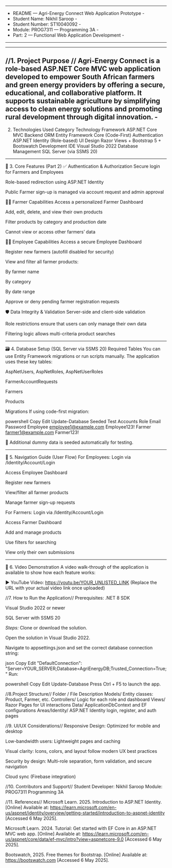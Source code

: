 -------------------------------------------------------------
-  README — Agri-Energy Connect Web Application Prototype   -
-  Student Name: Nikhil Saroop                              -
-  Student Number: ST10040092                               -
-  Module: PROG7311 — Programming 3A                        -
-  Part: 2 — Functional Web Application Development         -
-------------------------------------------------------------

----------------------------------------------------------------------------------------------------------------------------------------------------------------------------------------------------------------------------------------------------------------------------------------------------------------------------------------------------------
//1. Project Purpose //
Agri-Energy Connect is a role-based ASP.NET Core MVC web application developed to empower South African farmers and green energy providers by offering a secure, educational, and collaborative platform. It supports sustainable agriculture by simplifying access to clean energy solutions and promoting rural development through digital innovation.                                       -
-------------------------------------------------------------------------------------------------------------------------------------------------------------------------------------------------

 2. Technologies Used
Category	Technology
Framework	ASP.NET Core MVC
Backend ORM	Entity Framework Core (Code-First)
Authentication	ASP.NET Identity (Role-based)
UI Design	Razor Views + Bootstrap 5 + Bootswatch
Development IDE	Visual Studio 2022
Database Management	SQL Server (via SSMS 20)
----------------------------------------------------------------------------------------------------------------------------------------------------------------------------------------------------------------------------------------------------------------------------------------------------------------------------------------------------------

🎯 3. Core Features (Part 2)
✅ Authentication & Authorization
Secure login for Farmers and Employees

Role-based redirection using ASP.NET Identity

Public Farmer sign-up is managed via account request and admin approval

👨‍🌾 Farmer Capabilities
Access a personalized Farmer Dashboard

Add, edit, delete, and view their own products

Filter products by category and production date

Cannot view or access other farmers’ data

🧑‍💼 Employee Capabilities
Access a secure Employee Dashboard

Register new farmers (autofill disabled for security)

View and filter all farmer products:

By farmer name

By category

By date range

Approve or deny pending farmer registration requests

🛡️ Data Integrity & Validation
Server-side and client-side validation

Role restrictions ensure that users can only manage their own data

Filtering logic allows multi-criteria product searches

----------------------------------------------------------------------------------------------------------------------------------------------------------------------------------------------------------------------------------------------------------------------------------------------------------------------------------------------------------

🗃️ 4. Database Setup (SQL Server via SSMS 20)
Required Tables
You can use Entity Framework migrations or run scripts manually. The application uses these key tables:

AspNetUsers, AspNetRoles, AspNetUserRoles

FarmerAccountRequests

Farmers

Products

Migrations
If using code-first migration:

powershell
Copy
Edit
Update-Database
Seeded Test Accounts
Role	Email	Password
Employee	employee1@example.com	Employee123!
Farmer	farmer1@example.com	Farmer123!

👥 Additional dummy data is seeded automatically for testing.

----------------------------------------------------------------------------------------------------------------------------------------------------------------------------------------------------------------------------------------------------------------------------------------------------------------------------------------------------------

🧭 5. Navigation Guide (User Flow)
For Employees:
Login via /Identity/Account/Login

Access Employee Dashboard

Register new farmers

View/filter all farmer products

Manage farmer sign-up requests

For Farmers:
Login via /Identity/Account/Login

Access Farmer Dashboard

Add and manage products

Use filters for searching

View only their own submissions

----------------------------------------------------------------------------------------------------------------------------------------------------------------------------------------------------------------------------------------------------------------------------------------------------------------------------------------------------------


🎥 6. Video Demonstration
A video walk-through of the application is available to show how each feature works:

▶️ YouTube Video: https://youtu.be/YOUR_UNLISTED_LINK
(Replace the URL with your actual video link once uploaded)

 //7. How to Run the Application//
Prerequisites:
.NET 8 SDK

Visual Studio 2022 or newer

SQL Server with SSMS 20

*Steps:*
Clone or download the solution.

Open the solution in Visual Studio 2022.

Navigate to appsettings.json and set the correct database connection string:

json
Copy
Edit
"DefaultConnection": "Server=YOUR_SERVER;Database=AgriEnergyDB;Trusted_Connection=True;"
Run:

powershell
Copy
Edit
Update-Database
Press Ctrl + F5 to launch the app.

//8.Project Structure//
Folder / File	Description
Models/	Entity classes: Product, Farmer, etc.
Controllers/	Logic for each role and dashboard
Views/	Razor Pages for UI interactions
Data/	ApplicationDbContext and EF configurations
Areas/Identity/	ASP.NET Identity login, register, and auth pages

//9. UI/UX Considerations//
Responsive Design: Optimized for mobile and desktop

Low-bandwidth users: Lightweight pages and caching

Visual clarity: Icons, colors, and layout follow modern UX best practices

Security by design: Multi-role separation, form validation, and secure navigation



Cloud sync (Firebase integration)

//10. Contributors and Support//
Student Developer: Nikhil Saroop
Module: PROG7311 Programming 3A


//11. References//
Microsoft Learn. 2025. Introduction to ASP.NET Identity. [Online]
Available at: https://learn.microsoft.com/en-us/aspnet/identity/overview/getting-started/introduction-to-aspnet-identity
[Accessed 6 May 2025].

Microsoft Learn. 2024. Tutorial: Get started with EF Core in an ASP.NET MVC web app. [Online]
Available at: https://learn.microsoft.com/en-us/aspnet/core/data/ef-mvc/intro?view=aspnetcore-9.0
[Accessed 6 May 2025].

Bootswatch, 2025. Free themes for Bootstrap. [Online]
Available at: https://bootswatch.com
[Accessed 6 May 2025].

